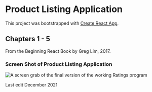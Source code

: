 # Product Listing Application

This project was bootstrapped with [Create React App](https://github.com/facebook/create-react-app).

## Chapters 1 - 5 

From the Beginning React Book by Greg Lim, 2017. 

### Screen Shot of Product Listing Application
![A screen grab of the final version of the working Ratings program](ratings/productlistingapp.jpeg "Product Listing")

Last edit December 2021
